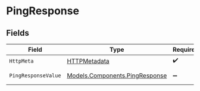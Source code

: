 # PingResponse


## Fields

| Field                                                                     | Type                                                                      | Required                                                                  | Description                                                               |
| ------------------------------------------------------------------------- | ------------------------------------------------------------------------- | ------------------------------------------------------------------------- | ------------------------------------------------------------------------- |
| `HttpMeta`                                                                | [HTTPMetadata](../../Models/Components/HTTPMetadata.md)                   | :heavy_check_mark:                                                        | N/A                                                                       |
| `PingResponseValue`                                                       | [Models.Components.PingResponse](../../Models/Components/PingResponse.md) | :heavy_minus_sign:                                                        | API service is available                                                  |